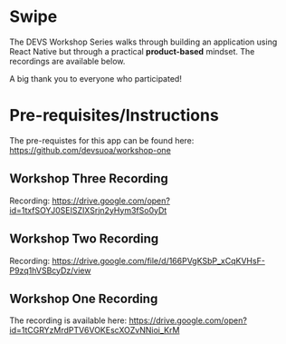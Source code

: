 # Swipe

The DEVS Workshop Series walks through building an application using React Native but through a practical **product-based** mindset. The recordings are available below.

A big thank you to everyone who participated!

# Pre-requisites/Instructions 

The pre-requistes for this app can be found here: https://github.com/devsuoa/workshop-one

## Workshop Three Recording

Recording: https://drive.google.com/open?id=1txfSOYJ0SEISZIXSrjn2yHym3fSo0yDt

## Workshop Two Recording

Recording: https://drive.google.com/file/d/166PVgKSbP_xCqKVHsF-P9zq1hVSBcyDz/view

## Workshop One Recording

The recording is available here: https://drive.google.com/open?id=1tCGRYzMrdPTV6VOKEscXOZvNNioi_KrM
